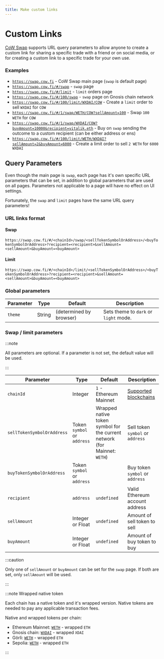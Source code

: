 ```yaml
---
title: Make custom links
---
```


# Custom Links

[CoW Swap](https://swap.cow.fi) supports URL query parameters to allow anyone to create a custom link for sharing a specific trade with a friend or on social media, or for creating a custom link to a specific trade for your own use.

### Examples

- [`https://swap.cow.fi`](https://swap.cow.fi) - CoW Swap main page (`swap` is default page)
- [`https://swap.cow.fi/#/swap`](https://swap.cow.fi/#/swap) - `swap` page
- [`https://swap.cow.fi/#/limit`](https://swap.cow.fi/#/limit) - `limit` orders page
- [`https://swap.cow.fi/#/100/swap`](https://swap.cow.fi/#/100/swap) - `swap` page on Gnosis chain network
- [`https://swap.cow.fi/#/100/limit/WXDAI/COW`](https://swap.cow.fi/#/100/limit/WXDAI/COW) - Create a `limit` order to sell `WXDAI` for `COW`
- [`https://swap.cow.fi/#/1/swap/WETH/COW?sellAmount=100`](https://swap.cow.fi/#/1/swap/WETH/COW?sellAmount=100) - Swap `100 WETH` for `COW`
- [`https://swap.cow.fi/#/1/swap/WXDAI/COW?buyAmount=10000&recipient=vitalik.eth`](https://swap.cow.fi/#/1/swap/WETH/COW?buyAmount=10000&recipient=vitalik.eth) - Buy on `swap` sending the outcome to a custom recipient (can be either address or ens)
- [`https://swap.cow.fi/#/100/limit/WETH/WXDAI?sellAmount=2&buyAmount=6000`](https://swap.cow.fi/#/100/limit/WETH/WXDAI?sellAmount=2&buyAmount=6000) - Create a limit order to sell `2 WETH` for `6000 WXDAI`

## Query Parameters

Even though the main page is `swap`, each page has it's own specific URL parameters that can be set, in addition to global parameters that are used on all pages. Parameters not applicable to a page will have no effect on UI settings.

Fortunately, the `swap` and `limit` pages have the same URL query parameters!

### URL links format

#### Swap

`https://swap.cow.fi/#/<chainId>/swap/<sellTokenSymbolOrAddress>/<buyTokenSymbolOrAddress>?recipient=<recipient>&sellAmount=<sellAmount>&buyAmount=<buyAmount>`

#### Limit

`https://swap.cow.fi/#/<chainId>/limit/<sellTokenSymbolOrAddress>/<buyTokenSymbolOrAddress>?recipient=<recipient>&sellAmount=<sellAmount>&buyAmount=<buyAmount>`

### Global parameters

| **Parameter** | **Type** | **Default** | **Description** |
| --- | --- | --- | --- |
| `theme` | String | (determined by browser) | Sets theme to `dark` or `light` mode. |

### Swap / limit parameters

:::note

All parameters are optional. If a parameter is not set, the default value will be used.

:::

| **Parameter** | **Type** | **Default** | **Description** |
| --- | --- | --- | --- |
| `chainId` | Integer | `1` - Ethereum Mainnet | [Supported blockchains](/cow-protocol/reference/contracts/core#deployments) |
| `sellTokenSymbolOrAddress` | Token `symbol` or `address` | Wrapped native token symbol for the current network (for Mainnet: `WETH`) | Sell token `symbol` or `address` |
| `buyTokenSymbolOrAddress` | Token `symbol` or `address` |  | Buy token `symbol` or `address` |
| `recipient` | `address` | `undefined` | Valid Ethereum account address |
| `sellAmount` | Integer or Float | `undefined` | Amount of sell token to sell |
| `buyAmount` | Integer or Float | `undefined` | Amount of buy token to buy |

:::caution

Only one of `sellAmount` or `buyAmount` can be set for the `swap` page. If both are set, only `sellAmount` will be used.

:::

:::note Wrapped native token

Each chain has a native token and it's wrapped version. Native tokens are needed to pay any applicable transaction fees.

Native and wrapped tokens per chain:

- Ethereum Mainnet: [`WETH`](https://etherscan.io/address/0xc02aaa39b223fe8d0a0e5c4f27ead9083c756cc2) - wrapped `ETH`
- Gnosis chain: [`WXDAI`](https://gnosisscan.io/address/0xe91D153E0b41518A2Ce8Dd3D7944Fa863463a97d) - wrapped `XDAI`
- Görli: [`WETH`](https://goerli.etherscan.io/address/0xb4fbf271143f4fbf7b91a5ded31805e42b2208d6) - wrapped `ETH`
- Sepolia: [`WETH`](https://sepolia.etherscan.io/address/0xfFf9976782d46CC05630D1f6eBAb18b2324d6B14) - wrapped `ETH`

:::
